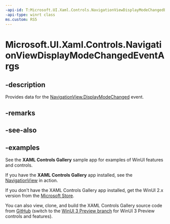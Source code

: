 ```yaml
---
-api-id: T:Microsoft.UI.Xaml.Controls.NavigationViewDisplayModeChangedEventArgs
-api-type: winrt class
ms.custom: RS5
---
```

<!-- Class syntax.
public class NavigationViewDisplayModeChangedEventArgs 
-->

# Microsoft.UI.Xaml.Controls.NavigationViewDisplayModeChangedEventArgs

## -description

Provides data for the [NavigationView.DisplayModeChanged](navigationview_displaymodechanged.md) event.

## -remarks

## -see-also

## -examples

See the **XAML Controls Gallery** sample app for examples of WinUI features and controls.

If you have the **XAML Controls Gallery** app installed, see the [NavigationView](xamlcontrolsgallery:/item/NavigationView) in action.

If you don't have the XAML Controls Gallery app installed, get the WinUI 2.x version from the [Microsoft Store](https://www.microsoft.com/p/xaml-controls-gallery/9msvh128x2zt).

You can also view, clone, and build the XAML Controls Gallery source code from [GitHub](https://github.com/Microsoft/Xaml-Controls-Gallery) (switch to the [WinUI 3 Preview branch](https://github.com/microsoft/Xaml-Controls-Gallery/tree/winui3preview) for WinUI 3 Preview controls and features).

